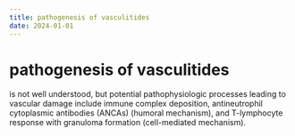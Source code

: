 ```yaml
---
title: pathogenesis of vasculitides
date: 2024-01-01
---
```

# pathogenesis of vasculitides

is not well understood, but potential pathophysiologic processes leading to vascular damage include immune complex deposition, antineutrophil cytoplasmic antibodies (ANCAs) (humoral mechanism), and T-lymphocyte response with granuloma formation (cell-mediated mechanism).
